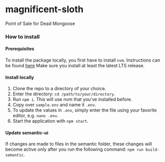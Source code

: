 # magnificent-sloth
Point of Sale for Dead Mongoose

### How to install

#### Prerequisites
To install the package locally, you first have to install `nvm`. Instructions can be found [here](https://github.com/nvm-sh/nvm#installing-and-updating)
Make sure you install at least the latest LTS release.

#### Install locally
1. Clone the repo to a directory of your choice.
1. Enter the directory: `cd /path/to/your/directory`.
1. Run `npm i`. This will use nvm that you've installed before.
1. Copy over `sample.env` and name it `.env`. 
1. To update the values in `.env`, simply enter the file using your favorite editor, e.g. `nano .env`.
1. Start the application with `npm start`.

#### Update semantic-ui
If changes are made to files in the semantic folder, these changes will become active only after you run the following command:
`npm run build-semantic`.